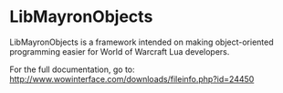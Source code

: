 # LibMayronObjects
LibMayronObjects is a framework intended on making object-oriented programming easier for World of Warcraft Lua developers.

For the full documentation, go to: http://www.wowinterface.com/downloads/fileinfo.php?id=24450
